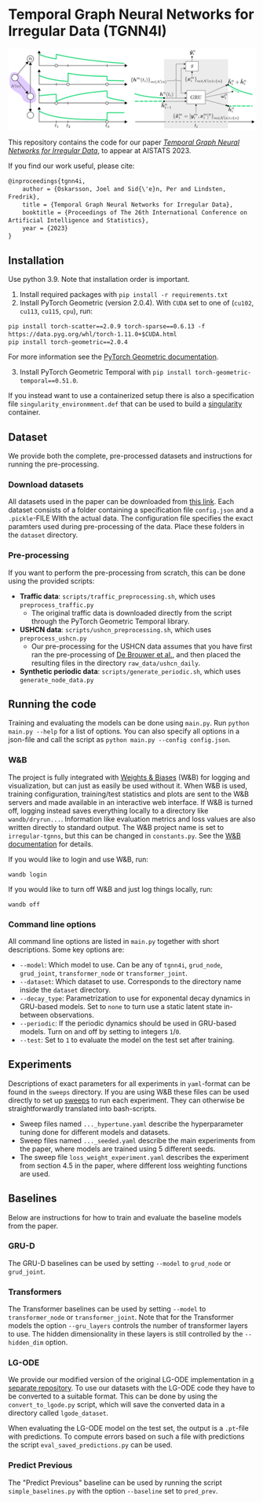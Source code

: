 # Temporal Graph Neural Networks for Irregular Data (TGNN4I)
<p align="middle">
  <img src="model_illustration.png"/>
</p>

This repository contains the code for our paper [*Temporal Graph Neural Networks for Irregular Data*](https://arxiv.org/abs/2302.08415), to appear at AISTATS 2023.

If you find our work useful, please cite:
```
@inproceedings{tgnn4i,
    author = {Oskarsson, Joel and Sid{\'e}n, Per and Lindsten, Fredrik},
    title = {Temporal Graph Neural Networks for Irregular Data},
    booktitle = {Proceedings of The 26th International Conference on Artificial Intelligence and Statistics},
    year = {2023}
}
```

## Installation
Use python 3.9. Note that installation order is important.

1. Install required packages with `pip install -r requirements.txt`
2. Install PyTorch Geometric (version 2.0.4). With `CUDA` set to one of (`cu102`, `cu113`, `cu115`, `cpu`), run:
```
pip install torch-scatter==2.0.9 torch-sparse==0.6.13 -f https://data.pyg.org/whl/torch-1.11.0+$CUDA.html
pip install torch-geometric==2.0.4
```
For more information see the [PyTorch Geometric documentation](https://pytorch-geometric.readthedocs.io/en/latest/notes/installation.html).

3. Install PyTorch Geometric Temporal with `pip install torch-geometric-temporal==0.51.0`.

If you instead want to use a containerized setup there is also a specification file `singularity_environmment.def` that can be used to build a [singularity](https://sylabs.io/docs/) container.

## Dataset
We provide both the complete, pre-processed datasets and instructions for running the pre-processing.

### Download datasets
All datasets used in the paper can be downloaded from [this link](https://liuonline-my.sharepoint.com/:f:/g/personal/joeos82_liu_se/EkXmNJYB8hNBnhnSeNAoDKkBIES520vzayAtmRT-Rh_cvQ?e=Px8z8g).
Each dataset consists of a folder containing a specification file `config.json` and a `.pickle`-FILE WIth the actual data.
The configuration file specifies the exact paramters used during pre-processing of the data.
Place these folders in the `dataset` directory.

### Pre-processing
If you want to perform the pre-processing from scratch, this can be done using the provided scripts:

* **Traffic data**: `scripts/traffic_preprocessing.sh`, which uses `preprocess_traffic.py`
  * The original traffic data is downloaded directly from the script through the PyTorch Geometric Temporal library.
* **USHCN data**: `scripts/ushcn_preprocessing.sh`, which uses `preprocess_ushcn.py`
  * Our pre-processing for the USHCN data assumes that you have first ran the pre-processing of [De Brouwer et al.](https://github.com/edebrouwer/gru_ode_bayes), and then placed the resulting files in the directory `raw_data/ushcn_daily`.
* **Synthetic periodic data**: `scripts/generate_periodic.sh`, which uses `generate_node_data.py`

## Running the code
Training and evaluating the models can be done using `main.py`. Run `python main.py --help` for a list of options.
You can also specify all options in a json-file and call the script as `python main.py --config config.json`.

### W&B
The project is fully integrated with [Weights & Biases](https://www.wandb.ai/) (W&B) for logging and visualization, but can just as easily be used without it.
When W&B is used, training configuration, training/test statistics and plots are sent to the W&B servers and made available in an interactive web interface.
If W&B is turned off, logging instead saves everything locally to a directory like `wandb/dryrun...`.
Information like evaluation metrics and loss values are also written directly to standard output.
The W&B project name is set to `irregular-tgnns`, but this can be changed in `constants.py`.
See the [W&B documentation](https://docs.wandb.ai/) for details.

If you would like to login and use W&B, run:
```
wandb login
```
If you would like to turn off W&B and just log things locally, run:
```
wandb off
```

### Command line options
All command line options are listed in `main.py` together with short descriptions.
Some key options are:

 * `--model`: Which model to use. Can be any of `tgnn4i`, `grud_node`, `grud_joint`, `transformer_node` or `transformer_joint`.
 * `--dataset`: Which dataset to use. Corresponds to the directory name inside the `dataset` directory.
 * `--decay_type`: Parametrization to use for exponental decay dynamics in GRU-based models. Set to `none` to turn use a static latent state in-between observations.
 * `--periodic`: If the periodic dynamics should be used in GRU-based models. Turn on and off by setting to integers `1`/`0`.
 * `--test`: Set to `1` to evaluate the model on the test set after training.

## Experiments
Descriptions of exact parameters for all experiments in `yaml`-format can be found in the `sweeps` directory.
If you are using W&B these files can be used directly to set up [sweeps](https://docs.wandb.ai/guides/sweeps/quickstart) to run each experiment.
They can otherwise be straightforwardly translated into bash-scripts.

* Sweep files named `..._hypertune.yaml` describe the hyperparameter tuning done for different models and datasets.
* Sweep files named `..._seeded.yaml` describe the main experiments from the paper, where models are trained using 5 different seeds.
* The sweep file `loss_weight_experiment.yaml` describes the experiment from section 4.5 in the paper, where different loss weighting functions are used.

## Baselines
Below are instructions for how to train and evaluate the baseline models from the paper.

### GRU-D
The GRU-D baselines can be used by setting `--model` to `grud_node` or `grud_joint`.

### Transformers
The Transformer baselines can be used by setting `--model` to `transformer_node` or `transformer_joint`.
Note that for the Transformer models the option `--gru_layers` controls the number of transformer layers to use.
The hidden dimensionality in these layers is still controlled by the `--hidden_dim` option.

### LG-ODE
We provide our modified version of the original LG-ODE implementation in [a separate repository](https://github.com/joeloskarsson/LG-ODE).
To use our datasets with the LG-ODE code they have to be converted to a suitable format.
This can be done by using the `convert_to_lgode.py` script, which will save the converted data in a directory called `lgode_dataset`.

When evaluating the LG-ODE model on the test set, the output is a `.pt`-file with predictions.
To compute errors based on such a file with predictions the script `eval_saved_predictions.py` can be used.

### Predict Previous
The "Predict Previous" baseline can be used by running the script `simple_baselines.py` with the option `--baseline` set to `pred_prev`.
